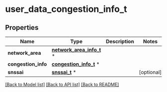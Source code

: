 # user_data_congestion_info_t

## Properties
Name | Type | Description | Notes
------------ | ------------- | ------------- | -------------
**network_area** | [**network_area_info_t**](network_area_info.md) \* |  | 
**congestion_info** | [**congestion_info_t**](congestion_info.md) \* |  | 
**snssai** | [**snssai_t**](snssai.md) \* |  | [optional] 

[[Back to Model list]](../README.md#documentation-for-models) [[Back to API list]](../README.md#documentation-for-api-endpoints) [[Back to README]](../README.md)



